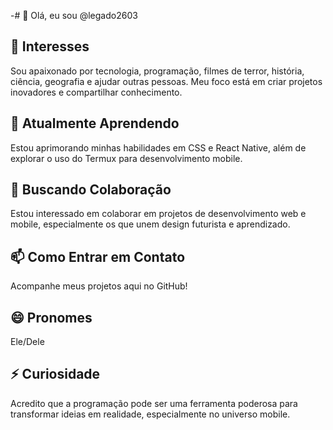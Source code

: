 -# 👋 Olá, eu sou @legado2603  

## 👀 Interesses  
Sou apaixonado por tecnologia, programação, filmes de terror, história, ciência, geografia e ajudar outras pessoas. Meu foco está em criar projetos inovadores e compartilhar conhecimento.  

## 🌱 Atualmente Aprendendo  
Estou aprimorando minhas habilidades em CSS e React Native, além de explorar o uso do Termux para desenvolvimento mobile.  

## 💞️ Buscando Colaboração  
Estou interessado em colaborar em projetos de desenvolvimento web e mobile, especialmente os que unem design futurista e aprendizado.  

## 📫 Como Entrar em Contato  
Acompanhe meus projetos aqui no GitHub!  

## 😄 Pronomes  
Ele/Dele  

## ⚡ Curiosidade  
Acredito que a programação pode ser uma ferramenta poderosa para transformar ideias em realidade, especialmente no universo mobile.
